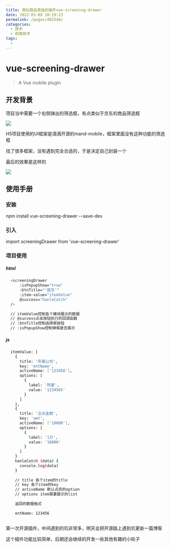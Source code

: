 ```yaml
---
title: 类似商品筛选的插件vue-screening-drawer
date: 2022-03-09 10:19:23
permalink: /pages/d82546/
categories:
  - 技术
  - 前端技术
tags:
  - 
---
```

# vue-screening-drawer

> A Vue mobile plugin

## 开发背景
    
项目当中需要一个右侧弹出的筛选框，有点类似于京东的商品筛选框

![](https://p6-juejin.byteimg.com/tos-cn-i-k3u1fbpfcp/657e2340aaae4389b4afbfda70ae605a~tplv-k3u1fbpfcp-watermark.image)

H5项目使用的UI框架是滴滴开源的mand-mobile，框架里面没有这种功能的筛选框

找了很多框架，没有遇到完全合适的，于是决定自己封装一个

最后的效果是这样的

![](https://p6-juejin.byteimg.com/tos-cn-i-k3u1fbpfcp/e6eadd5b8163458585fddf99d1d8a64c~tplv-k3u1fbpfcp-watermark.image)


## 使用手册

### 安装

  npm install vue-screening-drawer --save-dev

### 引入

import screeningDrawer from 'vue-screening-drawer'


### 项目使用
  
##### html
  
``` bash
  <screeningDrawer
      :isPopupShow="true"
      :btnTitle="'提交'"
      :item-value="itemValue"
      @success="hanleCatch"
  />
  
  // itemValue控制各个模块展示的数据
  // @success点击按钮执行的回调函数
  // :btnTitle控制选择框按钮
  // :isPopupShow控制弹框是否展示
```
##### js
  
``` bash
  itemValue: [
    {
      title: '所属公司',
      key: 'entName',
      activeName: ['123456'],
      options: [
        {
          label: '阿里',
          value: '1234565'
        }
      ]
    },
    {
      title: '企业金额',
      key: 'amt',
      activeName: ['10000'],
      options: [
        {
          label: '1万',
          value: '10000'
        }
      ]
    }
    hanleCatch (data) {
      console.log(data)
    }
    
    // title 各个item的title
    // key 各个item的key
    // activeName 默认点亮的option
    // options item需要展示的list
    
    返回的数据格式
    
    entName: 123456
    
```
第一次开源插件，中间遇到的坑非常多，明天会把开源路上遇到坑更新一篇博客

这个插件功能比较简单，后期还会继续的开发一些其他有趣的小轮子


